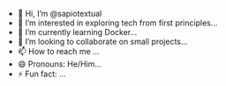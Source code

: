 - 👋 Hi, I’m @sapiotextual
- 👀 I’m interested in exploring tech from first principles...
- 🌱 I’m currently learning Docker...
- 💞️ I’m looking to collaborate on small projects...
- 📫 How to reach me ...
- 😄 Pronouns: He/Him...
- ⚡ Fun fact: ...

<!---
sapiotextual/sapiotextual is a ✨ special ✨ repository because its `README.md` (this file) appears on your GitHub profile.
You can click the Preview link to take a look at your changes.
--->
